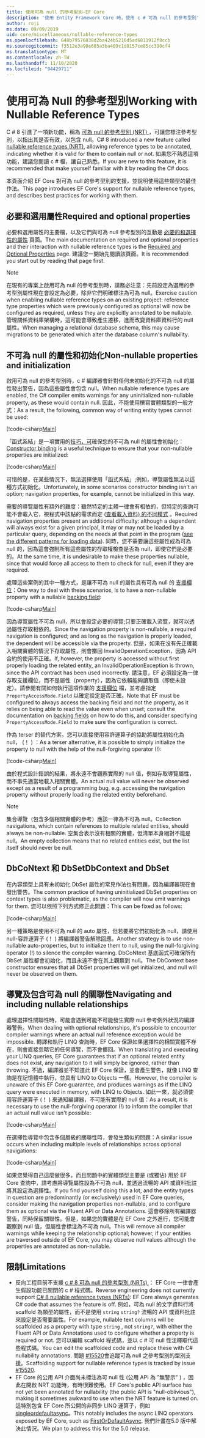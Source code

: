 ```yaml
---
title: 使用可為 null 的參考型別-EF Core
description: '使用 Entity Framework Core 時，使用 c # 可為 null 的參考型別'
author: roji
ms.date: 09/09/2019
uid: core/miscellaneous/nullable-reference-types
ms.openlocfilehash: 648b79576838d2ba424b5216d5ad6811912f8ccb
ms.sourcegitcommit: f3512e3a98e685a3ba409c1d0157ce85cc390cf4
ms.translationtype: MT
ms.contentlocale: zh-TW
ms.lasthandoff: 11/10/2020
ms.locfileid: "94429711"
---
```

# <a name="working-with-nullable-reference-types"></a><span data-ttu-id="2641e-103">使用可為 Null 的參考型別</span><span class="sxs-lookup"><span data-stu-id="2641e-103">Working with Nullable Reference Types</span></span>

<span data-ttu-id="2641e-104">C # 8 引進了一項新功能，稱為 [可為 null 的參考型別 (NRT) ](/dotnet/csharp/tutorials/nullable-reference-types)，可讓您標注參考型別，以指出其是否有效，以包含 null。</span><span class="sxs-lookup"><span data-stu-id="2641e-104">C# 8 introduced a new feature called [nullable reference types (NRT)](/dotnet/csharp/tutorials/nullable-reference-types), allowing reference types to be annotated, indicating whether it is valid for them to contain null or not.</span></span> <span data-ttu-id="2641e-105">如果您不熟悉這項功能，建議您閱讀 c # 檔，讓自己熟悉。</span><span class="sxs-lookup"><span data-stu-id="2641e-105">If you are new to this feature, it is recommended that make yourself familiar with it by reading the C# docs.</span></span>

<span data-ttu-id="2641e-106">本頁面介紹 EF Core 對可為 null 的參考型別的支援，並說明使用這些類型的最佳作法。</span><span class="sxs-lookup"><span data-stu-id="2641e-106">This page introduces EF Core's support for nullable reference types, and describes best practices for working with them.</span></span>

## <a name="required-and-optional-properties"></a><span data-ttu-id="2641e-107">必要和選用屬性</span><span class="sxs-lookup"><span data-stu-id="2641e-107">Required and optional properties</span></span>

<span data-ttu-id="2641e-108">必要和選用屬性的主要檔，以及它們與可為 null 參考型別的互動是 [必要的和選擇性的屬性](xref:core/modeling/entity-properties#required-and-optional-properties) 頁面。</span><span class="sxs-lookup"><span data-stu-id="2641e-108">The main documentation on required and optional properties and their interaction with nullable reference types is the [Required and Optional Properties](xref:core/modeling/entity-properties#required-and-optional-properties) page.</span></span> <span data-ttu-id="2641e-109">建議您一開始先閱讀該頁面。</span><span class="sxs-lookup"><span data-stu-id="2641e-109">It is recommended you start out by reading that page first.</span></span>

> [!NOTE]
> <span data-ttu-id="2641e-110">在現有的專案上啟用可為 null 的參考型別時，請務必注意：先前設定為選用的參考型別屬性現在會設定為必要，除非它們明確標注為可為 null。</span><span class="sxs-lookup"><span data-stu-id="2641e-110">Exercise caution when enabling nullable reference types on an existing project: reference type properties which were previously configured as optional will now be configured as required, unless they are explicitly annotated to be nullable.</span></span> <span data-ttu-id="2641e-111">管理關係資料庫架構時，這可能會導致產生遷移，進而改變資料庫資料行的 null 屬性。</span><span class="sxs-lookup"><span data-stu-id="2641e-111">When managing a relational database schema, this may cause migrations to be generated which alter the database column's nullability.</span></span>

## <a name="non-nullable-properties-and-initialization"></a><span data-ttu-id="2641e-112">不可為 null 的屬性和初始化</span><span class="sxs-lookup"><span data-stu-id="2641e-112">Non-nullable properties and initialization</span></span>

<span data-ttu-id="2641e-113">啟用可為 null 的參考型別時，c # 編譯器會針對任何未初始化的不可為 null 的屬性發出警告，因為這些屬性會包含 null。</span><span class="sxs-lookup"><span data-stu-id="2641e-113">When nullable reference types are enabled, the C# compiler emits warnings for any uninitialized non-nullable property, as these would contain null.</span></span> <span data-ttu-id="2641e-114">因此，不能使用撰寫實體類型的一般方式：</span><span class="sxs-lookup"><span data-stu-id="2641e-114">As a result, the following, common way of writing entity types cannot be used:</span></span>

[!code-csharp[Main](../../../samples/core/Miscellaneous/NullableReferenceTypes/CustomerWithWarning.cs?name=CustomerWithWarning&highlight=4-5)]

<span data-ttu-id="2641e-115">「函式系結」是一項實用的[技巧，可](xref:core/modeling/constructors)確保您的不可為 null 的屬性會初始化：</span><span class="sxs-lookup"><span data-stu-id="2641e-115">[Constructor binding](xref:core/modeling/constructors) is a useful technique to ensure that your non-nullable properties are initialized:</span></span>

[!code-csharp[Main](../../../samples/core/Miscellaneous/NullableReferenceTypes/CustomerWithConstructorBinding.cs?name=CustomerWithConstructorBinding&highlight=6-9)]

<span data-ttu-id="2641e-116">可惜的是，在某些情況下，無法選擇使用「函式系結」;例如，導覽屬性無法以這種方式初始化。</span><span class="sxs-lookup"><span data-stu-id="2641e-116">Unfortunately, in some scenarios constructor binding isn't an option; navigation properties, for example, cannot be initialized in this way.</span></span>

<span data-ttu-id="2641e-117">需要的導覽屬性有額外的難度：雖然特定的主體一律會有相依的，但特定的查詢可能不會載入它，視程式中該點的需求而定 ([查看載入資料) 的不同模式](xref:core/querying/related-data) 。</span><span class="sxs-lookup"><span data-stu-id="2641e-117">Required navigation properties present an additional difficulty: although a dependent will always exist for a given principal, it may or may not be loaded by a particular query, depending on the needs at that point in the program ([see the different patterns for loading data](xref:core/querying/related-data)).</span></span> <span data-ttu-id="2641e-118">同時，您不需要讓這些屬性成為可為 null 的，因為這會強制所有這些屬性的存取權檢查是否為 null，即使它們是必要的。</span><span class="sxs-lookup"><span data-stu-id="2641e-118">At the same time, it is undesirable to make these properties nullable, since that would force all access to them to check for null, even if they are required.</span></span>

<span data-ttu-id="2641e-119">處理這些案例的其中一種方式，是讓不可為 null 的屬性具有可為 null 的 [支援欄位](xref:core/modeling/backing-field)：</span><span class="sxs-lookup"><span data-stu-id="2641e-119">One way to deal with these scenarios, is to have a non-nullable property with a nullable [backing field](xref:core/modeling/backing-field):</span></span>

[!code-csharp[Main](../../../samples/core/Miscellaneous/NullableReferenceTypes/Order.cs?range=10-17)]

<span data-ttu-id="2641e-120">因為導覽屬性不可為 null，所以會設定必要的導覽;只要正確載入流覽，就可以透過屬性存取相依的。</span><span class="sxs-lookup"><span data-stu-id="2641e-120">Since the navigation property is non-nullable, a required navigation is configured; and as long as the navigation is properly loaded, the dependent will be accessible via the property.</span></span> <span data-ttu-id="2641e-121">但是，如果在沒有先正確載入相關實體的情況下存取屬性，則會擲回 InvalidOperationException，因為 API 合約的使用不正確。</span><span class="sxs-lookup"><span data-stu-id="2641e-121">If, however, the property is accessed without first properly loading the related entity, an InvalidOperationException is thrown, since the API contract has been used incorrectly.</span></span> <span data-ttu-id="2641e-122">請注意，EF 必須設定為一律存取支援欄位，而不是屬性（property），因為它依賴能夠讀取值（即使未設定）。請參閱有關如何執行這項作業的 [支援欄位](xref:core/modeling/backing-field) 檔，並考慮指定 `PropertyAccessMode.Field` 以確定設定是否正確。</span><span class="sxs-lookup"><span data-stu-id="2641e-122">Note that EF must be configured to always access the backing field and not the property, as it relies on being able to read the value even when unset; consult the documentation on [backing fields](xref:core/modeling/backing-field) on how to do this, and consider specifying `PropertyAccessMode.Field` to make sure the configuration is correct.</span></span>

<span data-ttu-id="2641e-123">作為 terser 的替代方案，您可以直接使用容許運算子的協助將屬性初始化為 null， (！ ) ：</span><span class="sxs-lookup"><span data-stu-id="2641e-123">As a terser alternative, it is possible to simply initialize the property to null with the help of the null-forgiving operator (!):</span></span>

[!code-csharp[Main](../../../samples/core/Miscellaneous/NullableReferenceTypes/Order.cs?range=19)]

<span data-ttu-id="2641e-124">由於程式設計錯誤的結果，將永遠不會觀察實際的 null 值，例如存取導覽屬性，而不事先適當地載入相關實體。</span><span class="sxs-lookup"><span data-stu-id="2641e-124">An actual null value will never be observed except as a result of a programming bug, e.g. accessing the navigation property without properly loading the related entity beforehand.</span></span>

> [!NOTE]
> <span data-ttu-id="2641e-125">集合導覽（包含多個相關實體的參考）應該一律為不可為 null。</span><span class="sxs-lookup"><span data-stu-id="2641e-125">Collection navigations, which contain references to multiple related entities, should always be non-nullable.</span></span> <span data-ttu-id="2641e-126">空集合表示沒有相關的實體，但清單本身絕對不能是 null。</span><span class="sxs-lookup"><span data-stu-id="2641e-126">An empty collection means that no related entities exist, but the list itself should never be null.</span></span>

## <a name="dbcontext-and-dbset"></a><span data-ttu-id="2641e-127">DbCoNtext 和 DbSet</span><span class="sxs-lookup"><span data-stu-id="2641e-127">DbContext and DbSet</span></span>

<span data-ttu-id="2641e-128">在內容類型上具有未初始化 DbSet 屬性的常見作法也有問題，因為編譯器現在會發出警告。</span><span class="sxs-lookup"><span data-stu-id="2641e-128">The common practice of having uninitialized DbSet properties on context types is also problematic, as the compiler will now emit warnings for them.</span></span> <span data-ttu-id="2641e-129">您可以依照下列方式修正此問題：</span><span class="sxs-lookup"><span data-stu-id="2641e-129">This can be fixed as follows:</span></span>

[!code-csharp[Main](../../../samples/core/Miscellaneous/NullableReferenceTypes/NullableReferenceTypesContext.cs?name=Context&highlight=3-4)]

<span data-ttu-id="2641e-130">另一種策略是使用不可為 null 的 auto 屬性，但若要將它們初始化為 null，請使用 null-容許運算子 (！ ) 將編譯器警告解除回應。</span><span class="sxs-lookup"><span data-stu-id="2641e-130">Another strategy is to use non-nullable auto-properties, but to initialize them to null, using the null-forgiving operator (!) to silence the compiler warning.</span></span> <span data-ttu-id="2641e-131">DbCoNtext 基底函式可確保所有 DbSet 屬性都會初始化，而且永遠不會在其上觀察到 null。</span><span class="sxs-lookup"><span data-stu-id="2641e-131">The DbContext base constructor ensures that all DbSet properties will get initialized, and null will never be observed on them.</span></span>

## <a name="navigating-and-including-nullable-relationships"></a><span data-ttu-id="2641e-132">導覽及包含可為 null 的關聯性</span><span class="sxs-lookup"><span data-stu-id="2641e-132">Navigating and including nullable relationships</span></span>

<span data-ttu-id="2641e-133">處理選擇性關聯性時，可能會遇到可能不可能發生實際 null 參考例外狀況的編譯器警告。</span><span class="sxs-lookup"><span data-stu-id="2641e-133">When dealing with optional relationships, it's possible to encounter compiler warnings where an actual null reference exception would be impossible.</span></span> <span data-ttu-id="2641e-134">轉譯和執行 LINQ 查詢時，EF Core 保證如果選擇性的相關實體不存在，則會直接忽略它的任何導覽，而不會擲回。</span><span class="sxs-lookup"><span data-stu-id="2641e-134">When translating and executing your LINQ queries, EF Core guarantees that if an optional related entity does not exist, any navigation to it will simply be ignored, rather than throwing.</span></span> <span data-ttu-id="2641e-135">不過，編譯器並不知道此 EF Core 保證，並會產生警告，就像 LINQ 查詢是在記憶體中執行，並具有 LINQ to Objects 一樣。</span><span class="sxs-lookup"><span data-stu-id="2641e-135">However, the compiler is unaware of this EF Core guarantee, and produces warnings as if the LINQ query were executed in memory, with LINQ to Objects.</span></span> <span data-ttu-id="2641e-136">如此一來，就必須使用容許運算子 (！ ) 來通知編譯器，不可能有實際的 null 值：</span><span class="sxs-lookup"><span data-stu-id="2641e-136">As a result, it is necessary to use the null-forgiving operator (!) to inform the compiler that an actual null value isn't possible:</span></span>

[!code-csharp[Main](../../../samples/core/Miscellaneous/NullableReferenceTypes/Program.cs?range=46)]

<span data-ttu-id="2641e-137">在選擇性導覽中包含多個層級的關聯性時，會發生類似的問題：</span><span class="sxs-lookup"><span data-stu-id="2641e-137">A similar issue occurs when including multiple levels of relationships across optional navigations:</span></span>

[!code-csharp[Main](../../../samples/core/Miscellaneous/NullableReferenceTypes/Program.cs?range=36-39&highlight=2)]

<span data-ttu-id="2641e-138">如果您覺得自己這麼做很多，而且問題中的實體類型主要是 (或獨佔) 用於 EF Core 查詢中，請考慮將導覽屬性設為不可為 null，並透過流暢的 API 或資料批註將其設定為選擇性。</span><span class="sxs-lookup"><span data-stu-id="2641e-138">If you find yourself doing this a lot, and the entity types in question are predominantly (or exclusively) used in EF Core queries, consider making the navigation properties non-nullable, and to configure them as optional via the Fluent API or Data Annotations.</span></span> <span data-ttu-id="2641e-139">這會移除所有編譯器警告，同時保留關聯性。但是，如果您的實體是在 EF Core 之外進行，您可能會觀察到 null 值，但屬性會標注為不可為 null。</span><span class="sxs-lookup"><span data-stu-id="2641e-139">This will remove all compiler warnings while keeping the relationship optional; however, if your entities are traversed outside of EF Core, you may observe null values although the properties are annotated as non-nullable.</span></span>

## <a name="limitations"></a><span data-ttu-id="2641e-140">限制</span><span class="sxs-lookup"><span data-stu-id="2641e-140">Limitations</span></span>

* <span data-ttu-id="2641e-141">反向工程目前不支援 [c # 8 可為 null 的參考型別 (NRTs) ](/dotnet/csharp/tutorials/nullable-reference-types)： EF Core 一律會產生假設功能已關閉的 c # 程式碼。</span><span class="sxs-lookup"><span data-stu-id="2641e-141">Reverse engineering does not currently support [C# 8 nullable reference types (NRTs)](/dotnet/csharp/tutorials/nullable-reference-types): EF Core always generates C# code that assumes the feature is off.</span></span> <span data-ttu-id="2641e-142">例如，可為 null 的文字資料行將 scaffold 為類型的屬性，而不是使用 `string` `string?` 流暢的 API 或資料批註來設定是否需要屬性。</span><span class="sxs-lookup"><span data-stu-id="2641e-142">For example, nullable text columns will be scaffolded as a property with type `string` , not `string?`, with either the Fluent API or Data Annotations used to configure whether a property is required or not.</span></span> <span data-ttu-id="2641e-143">您可以編輯 scaffold 程式碼，並以 c # 可 null 性注釋取代這些程式碼。</span><span class="sxs-lookup"><span data-stu-id="2641e-143">You can edit the scaffolded code and replace these with C# nullability annotations.</span></span> <span data-ttu-id="2641e-144">問題 [#15520](https://github.com/dotnet/efcore/issues/15520)會追蹤可為 null 之參考型別的型別支援。</span><span class="sxs-lookup"><span data-stu-id="2641e-144">Scaffolding support for nullable reference types is tracked by issue [#15520](https://github.com/dotnet/efcore/issues/15520).</span></span>
* <span data-ttu-id="2641e-145">EF Core 的公用 API 介面尚未標注為可 null 性 (公用 API 為 "無警示" ) ，因此在開啟 NRT 功能時，有時很難使用。</span><span class="sxs-lookup"><span data-stu-id="2641e-145">EF Core's public API surface has not yet been annotated for nullability (the public API is "null-oblivious"), making it sometimes awkward to use when the NRT feature is turned on.</span></span> <span data-ttu-id="2641e-146">這特別包含 EF Core 所公開的非同步 LINQ 運算子，例如 [singleordefaultasync](/dotnet/api/microsoft.entityframeworkcore.entityframeworkqueryableextensions.firstordefaultasync#Microsoft_EntityFrameworkCore_EntityFrameworkQueryableExtensions_FirstOrDefaultAsync__1_System_Linq_IQueryable___0__System_Linq_Expressions_Expression_System_Func___0_System_Boolean___System_Threading_CancellationToken_)。</span><span class="sxs-lookup"><span data-stu-id="2641e-146">This notably includes the async LINQ operators exposed by EF Core, such as [FirstOrDefaultAsync](/dotnet/api/microsoft.entityframeworkcore.entityframeworkqueryableextensions.firstordefaultasync#Microsoft_EntityFrameworkCore_EntityFrameworkQueryableExtensions_FirstOrDefaultAsync__1_System_Linq_IQueryable___0__System_Linq_Expressions_Expression_System_Func___0_System_Boolean___System_Threading_CancellationToken_).</span></span> <span data-ttu-id="2641e-147">我們計畫在5.0 版中解決此情況。</span><span class="sxs-lookup"><span data-stu-id="2641e-147">We plan to address this for the 5.0 release.</span></span>
